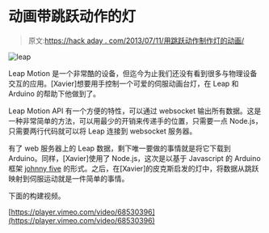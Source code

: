 # 动画带跳跃动作的灯

> 原文:[https://hack aday . com/2013/07/11/用跳跃动作制作灯的动画/](https://hackaday.com/2013/07/11/animating-a-lamp-with-the-leap-motion/)

![leap](../Images/8967e2ca9acd326611b90c3780186dca.png)

Leap Motion 是一个非常酷的设备，但迄今为止我们还没有看到很多与物理设备交互的应用。[Xavier]想要用手控制一个可爱的伺服动画台灯，在 Leap 和 Arduino 的帮助下他做到了。

Leap Motion API 有一个方便的特性，可以通过 websocket 输出所有数据。这是一种非常简单的方法，可以用最少的开销来传递手的位置，只需要一点 Node.js，只需要两行代码就可以将 Leap 连接到 websocket 服务器。

有了 web 服务器上的 Leap 数据，剩下唯一要做的事情就是将它下载到 Arduino。同样，[Xavier]使用了 Node.js，这次是以基于 Javascript 的 Arduino 框架 [johnny five](https://github.com/rwldrn/johnny-five) 的形式。之后，在[Xavier]的皮克斯启发的灯中，将数据从跳跃映射到伺服运动就是一件简单的事情。

下面的构建视频。

[https://player.vimeo.com/video/68530396](https://player.vimeo.com/video/68530396)
